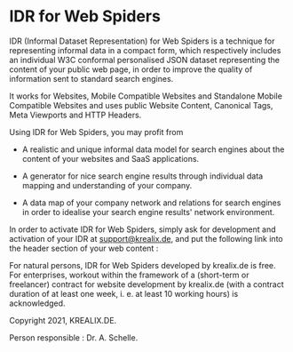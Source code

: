 # IDR for Web Spiders

IDR (Informal Dataset Representation) for Web Spiders is a technique for representing informal data in a compact form, which respectively includes an individual W3C conformal personalised JSON dataset representing the content of your public web page, in order to improve the quality of information sent to standard search engines.

It works for Websites, Mobile Compatible Websites and Standalone Mobile Compatible Websites and uses public Website Content, Canonical Tags, Meta Viewports and HTTP Headers.

Using IDR for Web Spiders, you may profit from

- A realistic and unique informal data model for search engines about the content of your websites and SaaS applications. 

- A generator for nice search engine results through individual data mapping and understanding of your company.
 
- A data map of your company network and relations for search engines in order to idealise your search engine results' network environment.
 
In order to activate IDR for Web Spiders, simply ask for development and activation of your IDR at support@krealix.de, and put the following link into the header section of your web content : 

<p>
<script src=&quothttp&colon;//www.krealix.de/yourdomainname/idr_plugin.js&quot></script>
<p>
	
For natural persons, IDR for Web Spiders developed by krealix.de is free. For enterprises, workout within the framework of a (short-term or freelancer) contract for website development by krealix.de (with a contract duration of at least one week, i. e. at least 10 working hours) is acknowledged.
		
Copyright 2021, KREALIX.DE. 
	
Person responsible : Dr. A. Schelle.
